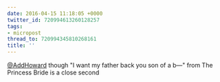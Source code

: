 ```yaml
---
date: 2016-04-15 11:18:05 +0000
twitter_id: 720994613260128257
tags:
- micropost
thread_to: 720994345810268161
title: ''
---
```


[@AddHoward](https://twitter.com/AddHoward) though "I want my father back you son of a b—" from The Princess Bride is a close second
